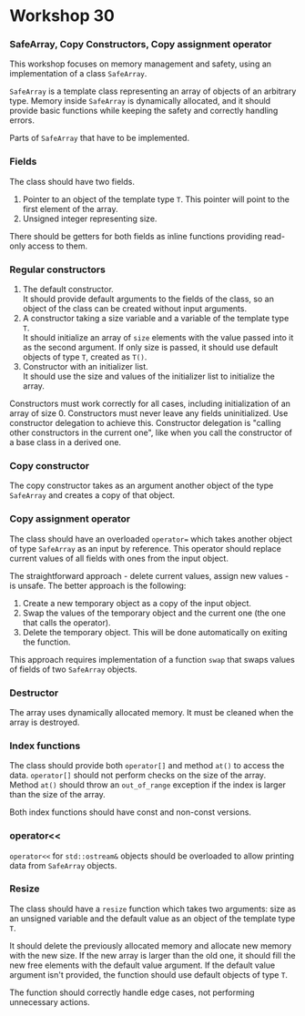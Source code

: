 # Workshop 30

### SafeArray, Copy Constructors, Copy assignment operator

This workshop focuses on memory management and safety, using an implementation of a class `SafeArray`.

`SafeArray` is a template class representing an array of objects of an arbitrary type. Memory inside `SafeArray` is dynamically allocated, and it should provide basic functions while keeping the safety and correctly handling errors.

Parts of `SafeArray` that have to be implemented.

### Fields

The class should have two fields.

1. Pointer to an object of the template type `T`. This pointer will point to the first element of the array.
2. Unsigned integer representing size.

There should be getters for both fields as inline functions providing read-only access to them.

### Regular constructors

1. The default constructor.  
It should provide default arguments to the fields of the class, so an object of the class can be created without input arguments.
2. A constructor taking a size variable and a variable of the template type `T`.  
It should initialize an array of `size` elements with the value passed into it as the second argument. If only size is passed, it should use default objects of type `T`, created as `T()`.
3. Constructor with an initializer list.  
It should use the size and values of the initializer list to initialize the array.

Constructors must work correctly for all cases, including initialization of an array of size 0. Constructors must never leave any fields uninitialized. Use constructor delegation to achieve this. Constructor delegation is "calling other constructors in the current one", like when you call the constructor of a base class in a derived one.

### Copy constructor

The copy constructor takes as an argument another object of the type `SafeArray` and creates a copy of that object.

### Copy assignment operator

The class should have an overloaded `operator=` which takes another object of type `SafeArray` as an input by reference. This operator should replace current values of all fields with ones from the input object.

The straightforward approach - delete current values, assign new values - is unsafe. The better approach is the following:

1. Create a new temporary object as a copy of the input object.
2. Swap the values of the temporary object and the current one (the one that calls the operator).
3. Delete the temporary object. This will be done automatically on exiting the function.

This approach requires implementation of a function `swap` that swaps values of fields of two `SafeArray` objects.

### Destructor

The array uses dynamically allocated memory. It must be cleaned when the array is destroyed.

### Index functions

The class should provide both `operator[]` and method `at()` to access the data. `operator[]` should not perform checks on the size of the array. Method `at()` should throw an `out_of_range` exception if the index is larger than the size of the array.

Both index functions should have const and non-const versions.

### operator<<

`operator<<` for `std::ostream&` objects should be overloaded to allow printing data from `SafeArray` objects.

### Resize

The class should have a `resize` function which takes two arguments: size as an unsigned variable and the default value as an object of the template type `T`.

It should delete the previously allocated memory and allocate new memory with the new size. If the new array is larger than the old one, it should fill the new free elements with the default value argument. If the default value argument isn't provided, the function should use default objects of type `T`.

The function should correctly handle edge cases, not performing unnecessary actions.
